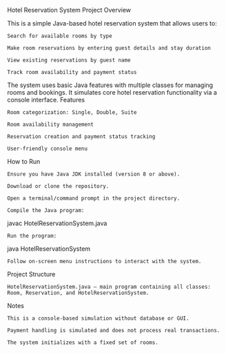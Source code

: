 Hotel Reservation System
Project Overview

This is a simple Java-based hotel reservation system that allows users to:

    Search for available rooms by type

    Make room reservations by entering guest details and stay duration

    View existing reservations by guest name

    Track room availability and payment status

The system uses basic Java features with multiple classes for managing rooms and bookings. It simulates core hotel reservation functionality via a console interface.
Features

    Room categorization: Single, Double, Suite

    Room availability management

    Reservation creation and payment status tracking

    User-friendly console menu

How to Run

    Ensure you have Java JDK installed (version 8 or above).

    Download or clone the repository.

    Open a terminal/command prompt in the project directory.

    Compile the Java program:

javac HotelReservationSystem.java

    Run the program:

java HotelReservationSystem

    Follow on-screen menu instructions to interact with the system.

Project Structure

    HotelReservationSystem.java — main program containing all classes: Room, Reservation, and HotelReservationSystem.

Notes

    This is a console-based simulation without database or GUI.

    Payment handling is simulated and does not process real transactions.

    The system initializes with a fixed set of rooms.
